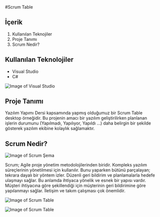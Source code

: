 #Scrum Table

## İçerik

1. Kullanılan Teknojiler
2. Proje Tanımı
3. Scrum Nedir?

## Kullanılan Teknolojiler

  + Visual Studio
  + C#

![Image of Visual Studio](https://huseyinyaman.com/wp-content/uploads/2020/01/VisualStudioCLogo.png )

## Proje Tanımı

Yazılım Yapımı Dersi kapsamında yapmış olduğumuz bir Scrum Table desktop örneğidir. Bu projenin amacı bir yazılım geliştirilirken planlanan işlerin durumunu (Yapılmadı, Yapılıyor, Yapıldı ...) daha belirgin bir şekilde gösterek yazılım ekibine kolaylık sağlamaktır.

## Scrum Nedir?

![Image of Scrum Şema](https://miro.medium.com/max/640/0*SgeM7jcAwLCyh1XA.png "Scrum Şeması")

Scrum; Agile proje yönetim metodolojilerinden biridir. Kompleks yazılım süreçlerinin yönetilmesi için kullanılır. Bunu yaparken bütünü parçalayan; tekrara dayalı bir yöntem izler. Düzenli geri bildirim ve planlamalarla hedefe ulaşmayı sağlar. Bu anlamda ihtiyaca yönelik ve esnek bir yapısı vardır. Müşteri ihtiyacına göre şekillendiği için müşterinin geri bildirimine göre yapılanmayı sağlar. İletişim ve takım çalışması çok önemlidir.

![Image of Scrum Table](https://miro.medium.com/max/1280/0*Yn_O2-N315idD9Du.jpg "Scrum Table")

![Image of Scrum Table](https://scrumexplainer.com/wp-content/uploads/2020/08/scrum-board.jpg "Scrum Table")
